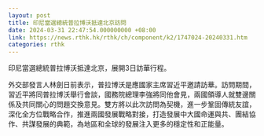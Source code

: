 ```yaml
---
layout: post
title: 印尼當選總統普拉博沃抵達北京訪問
date: 2024-03-31 22:47:54.000000000 +08:00
link: https://news.rthk.hk/rthk/ch/component/k2/1747024-20240331.htm
categories: rthk
---
```


印尼當選總統普拉博沃抵達北京，展開3日訪華行程。

外交部發言人林劍日前表示，普拉博沃是應國家主席習近平邀請訪華。訪問期間，習近平將同普拉博沃舉行會談，國務院總理李強將同他會見，兩國領導人就雙邊關係及共同關心的問題交換意見。雙方將以此次訪問為契機，進一步鞏固傳統友誼，深化全方位戰略合作，推進兩國發展戰略對接，打造發展中大國命運與共、團結協作、共謀發展的典範，為地區和全球的發展注入更多的穩定性和正能量。
